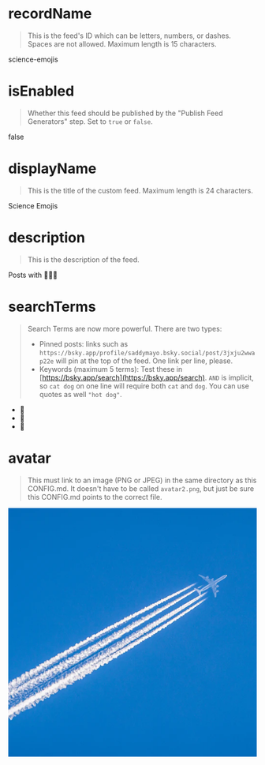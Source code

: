 
# recordName

> This is the feed's ID which can be letters, numbers, or dashes. Spaces are not allowed. Maximum length is 15 characters.

science-emojis

# isEnabled

> Whether this feed should be published by the "Publish Feed Generators" step. Set to `true` or `false`.

false

# displayName

> This is the title of the custom feed. Maximum length is 24 characters.

Science Emojis

# description

> This is the description of the feed.

Posts with 🧪🥼🔭

# searchTerms

> Search Terms are now more powerful. There are two types:
>
> - Pinned posts: links such as `https://bsky.app/profile/saddymayo.bsky.social/post/3jxju2wwap22e` will pin at the top of the feed. One link per line, please.
> - Keywords (maximum 5 terms): Test these in [https://bsky.app/search](https://bsky.app/search). `AND` is implicit, so `cat dog` on one line will require both `cat` and `dog`. You can use quotes as well `"hot dog"`.

- 🧪
- 🥼
- 🔭

# avatar

> This must link to an image (PNG or JPEG) in the same directory as this CONFIG.md. It doesn't have to be called `avatar2.png`, but just be sure this CONFIG.md points to the correct file.

![](avatar2.png)
